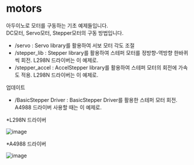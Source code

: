 # motors

아두이노로 모터를 구동하는 기초 예제들입니다.</br>
DC모터, Servo모터, Stepper모터의 구동 방법입니다.</br>


* /servo : Servo library를 활용하여 서보 모터 각도 조절
* /stepper_lib : Stepper library를 활용하여 스테퍼 모터를 정방향-역방향 한바퀴씩 회전. L298N 드라이버는 이 예제로.
* /stepper_accel : AccelStepper library를 활용하여 스테퍼 모터의 회전에 가속도 적용. L298N 드라이버는 이 예제로.


업데이트
* /BasicStepper Driver : BasicStepper Driver를 활용한 스테퍼 모터 회전. A4988 드라이버 사용할 때는 이 예제로.



*L298N 드라이버

![image](https://github.com/mimicry00/motors/assets/91940591/a2d63ab4-c509-4f87-8720-4cabaa3630d4)


*A4988 드라이버

![image](https://github.com/mimicry00/motors/assets/91940591/220f925e-66b9-49d1-a248-04a70650116a)


